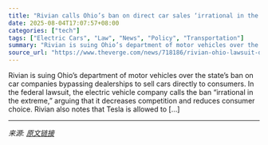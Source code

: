 ```yaml
---
title: "Rivian calls Ohio’s ban on direct car sales ‘irrational in the extreme’ in new lawsuit"
date: 2025-08-04T17:07:57+08:00
categories: ["tech"]
tags: ["Electric Cars", "Law", "News", "Policy", "Transportation"]
summary: "Rivian is suing Ohio’s department of motor vehicles over the state’s ban on car companies bypassing dealerships to sell cars directly to consumers. In the federal lawsuit, the electric vehicle company"
source_url: "https://www.theverge.com/news/718186/rivian-ohio-lawsuit-direct-sales-ban"
---
```


Rivian is suing Ohio’s department of motor vehicles over the state’s ban on car companies bypassing dealerships to sell cars directly to consumers. In the federal lawsuit, the electric vehicle company calls the ban “irrational in the extreme,” arguing that it decreases competition and reduces consumer choice. Rivian also notes that Tesla is allowed to [&#8230;]

---

*来源: [原文链接](https://www.theverge.com/news/718186/rivian-ohio-lawsuit-direct-sales-ban)*
